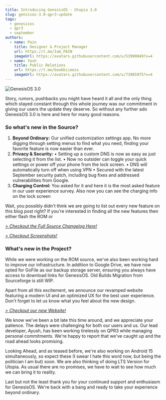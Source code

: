 ```yaml
---
title: Introducing GenesisOS - Utopia 3.0
slug: gensisos-3.0-qpr3-update
tags:
  - genesisos
  - qpr3
  - september
authors:
  - name: Pain
    title: Designer & Project Manager
    url: https://t.me/Iam_PAIN
    imageUrl: https://avatars.githubusercontent.com/u/53990049?v=4
  - name: Yash
    title: Public Relations
    url: https://t.me/boobbiieess
    imageUrl: https://avatars.githubusercontent.com/u/73985975?v=4
---
```

![GenesisOS 3.0](/img/frame-426-1-.png "GenesisOS 3.0 Update")

Story, rumors, pushbacks you might have heard it all and the only thing which stayed constant through this whole journey was our commitment in giving our users the update they deserve. So without any further ado GenesisOS 3.0 is here and here for many good reasons. 

<!-- truncate -->

### So what's new in the Source?

1. **Beyond Ordinary:** Our unified customization settings app. No more digging through setting menus to find what you need, finding your favorite feature is now easier than ever. 
2. **Privacy & Security:**
   • Setting up a custom DNS is now as easy as just selecting it from the list.
   • Now no outsider can toggle your quick settings or power off your phone from the lock screen.
   • DNS will automatically turn off when using VPN
   • Secured with the latest September security patch, including bug fixes and addressed vulnerabilities from Google.
3. **Charging Control:** You asked for it and here it is the most asked feature in our user experience survey. Also now you can see the charging info on the lock screen

Wait, you possibly didn't think we are going to list out every new feature on this blog post right? If you're interested in finding all the new features then either flash the ROM or

*[\> Checkout the Full Source Changelog Here!](https://genesisos.dev/features)*

*[\>﻿ Checkout Screenshots!](https://genesisos.dev/screenshots)*



### What's new in the Project?

While we were working on the ROM source, we've also been working hard to improve our infrastructure. In addition to Google Drive, we have now opted for GoFile as our backup storage server, ensuring you always have access to download links for GenesisOS. Old Builds Migration from Sourceforge is still WIP.

Apart from all this excitement, we announce our revamped website featuring a modern UI and an optimized UX for the best user experience. Don't forget to let us know what you feel about the new design.

*[\> Checkout our new Website!](https://genesisos.dev)*

We know we've been a bit late this time around, and we appreciate your patience. The delays were challenging for both our users and us. Our lead developer, Ayush, has been working tirelessly on QPR3 while managing personal commitments. We're happy to report that we've caught up and the road ahead looks promising.

Looking Ahead, and as teased before, we're also working on Android 15 simultaneously, so expect these (I swear I hate this word now, but being the politician I am but) soon. We are also thinking of doing LTS Version for Utopia. As usual there are no promises, we have to wait to see how much we can bring it to reality.

Last but not the least thank you for your continued support and enthusiasm for GenesisOS. We're back with a bang and ready to take your experience beyond ordinary.